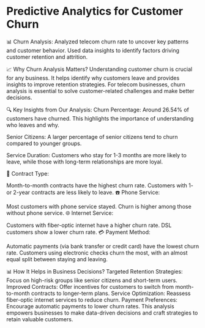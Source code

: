 # Predictive Analytics for Customer Churn  
📊 Churn Analysis: Analyzed telecom churn rate to uncover key patterns and customer behavior. Used data insights to identify factors driving customer retention and attrition.

📈 Why Churn Analysis Matters?
Understanding customer churn is crucial for any business. It helps identify why customers leave and provides insights to improve retention strategies. For telecom businesses, churn analysis is essential to solve customer-related challenges and make better decisions.

🔍 Key Insights from Our Analysis:
 Churn Percentage: Around 26.54% of customers have churned. This highlights the importance of understanding who leaves and why.

 Senior Citizens: A larger percentage of senior citizens tend to churn compared to younger groups.

 Service Duration: Customers who stay for 1-3 months are more likely to leave, while those with long-term relationships are more loyal.

📜 Contract Type:

Month-to-month contracts have the highest churn rate.
Customers with 1- or 2-year contracts are less likely to leave.
☎️ Phone Service:

Most customers with phone service stayed.
Churn is higher among those without phone service.
🌐 Internet Service:

Customers with fiber-optic internet have a higher churn rate.
DSL customers show a lower churn rate.
💳 Payment Method:

Automatic payments (via bank transfer or credit card) have the lowest churn rate.
Customers using electronic checks churn the most, with an almost equal split between staying and leaving.

📊 How It Helps in Business Decisions?
 Targeted Retention Strategies: Focus on high-risk groups like senior citizens and short-term users.
 Improved Contracts: Offer incentives for customers to switch from month-to-month contracts to longer-term plans.
 Service Optimization: Reassess fiber-optic internet services to reduce churn.
Payment Preferences: Encourage automatic payments to lower churn rates.
This analysis empowers businesses to make data-driven decisions and craft strategies to retain valuable customers. 

